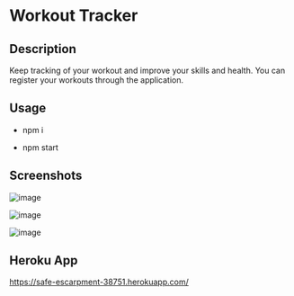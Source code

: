 # Workout Tracker

## Description

Keep tracking of your workout and improve your skills and health. You can register your workouts through the application.

## Usage

- npm i

- npm start

## Screenshots

![image](https://user-images.githubusercontent.com/12967754/145309896-097d37a3-71db-47e0-b0e5-298a0e765701.png)

![image](https://user-images.githubusercontent.com/12967754/145309927-55961f9f-daab-4714-a0d7-d02c0e0c90e3.png)

![image](https://user-images.githubusercontent.com/12967754/145309947-69445a5f-213a-47f5-97f7-7f02fd0420ed.png)



## Heroku App

https://safe-escarpment-38751.herokuapp.com/
